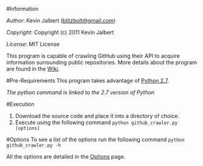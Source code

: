 #Information

*Author*:    Kevin Jalbert  (blitzbolt@gmail.com)

*Copyright*: Copyright (c) 2011 Kevin Jalbert

*License*:   MIT License

This program is capable of crawling GitHub using their API to acquire information surrounding public repositories. More details about the program are found in the [Wiki](https://github.com/kevinjalbert/github_crawler/wiki "Wiki").

#Pre-Requirements
This program takes advantage of [Python 2.7](http://www.python.org/ "Python").

_The python command is linked to the 2.7 version of Python_

#Execution
1. Download the source code and place it into a directory of choice.
2. Execute using the following command ```python github_crawler.py [options]```

#Options
To see a list of the options run the following command ```python github_crawler.py -h```

All the options are detailed in the [Options](https://github.com/kevinjalbert/github_crawler/wiki/Options "Options") page.
